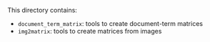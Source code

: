 This directory contains:

* `document_term_matrix`: tools to create document-term matrices
* `img2matrix`: tools to create matrices from images

